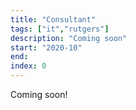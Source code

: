 ```yaml
---
title: "Consultant"
tags: ["it","rutgers"]
description: "Coming soon"
start: "2020-10"
end: 
index: 0
---
```


Coming soon!